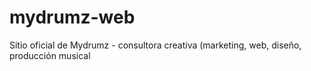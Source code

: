 # mydrumz-web
Sitio oficial de Mydrumz - consultora creativa (marketing, web, diseño, producción musical